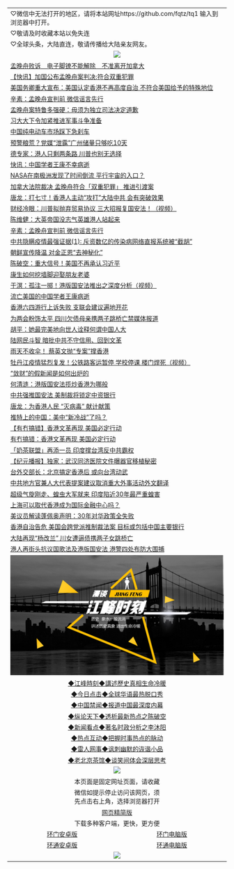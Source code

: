  <table>
 
<tr>
<td colspan="2" align=left>
♡微信中无法打开的地区，请将本站网址https://github.com/fqtz/tq1 输入到浏览器中打开。 
 </td>
</tr>
 <tr>
 <td colspan="2" align=left>
♡敬请及时收藏本站以免失连
 </td>
   <tr>
<td colspan="2" align=left>
♡全球头条，大陆直连，敬请传播给大陆亲友网友。
 </td>
</tr>


<tr>
    <td colspan="2" align=center><img src="https://cdn.jsdelivr.net/gh/gyoupiodf/im1/%E7%BD%91%E9%97%A8%E6%96%B0%E9%97%BB1.jpg"></td>
 </tr>
<tr><td colspan="2" align="left"><a href="https://qeb.xfthy.casa/?name=c1176947&key=xcyufvbtjvhwwrpc&from=gy2">孟晚舟败诉　电子脚镣不能解除　不准离开加拿大</a></td></tr>
<tr><td colspan="2" align="left"><a href="https://qeb.xfthy.casa/?name=c1176904&key=xcyufvbtjvhwwrpc&from=gy2">【快讯】加国公布孟晚舟案判决:符合双重犯罪</a></td></tr>
<tr><td colspan="2" align="left"><a href="https://qeb.xfthy.casa/?name=c1176898&key=xcyufvbtjvhwwrpc&from=gy2">美国务卿重大宣布：美国认定香港不再高度自治 不符合美国给予的特殊地位</a></td></tr>
<tr><td colspan="2" align="left"><a href="https://qeb.xfthy.casa/?name=c1176875&key=xcyufvbtjvhwwrpc&from=gy2">辛素：孟晚舟宣判前 微信谣言先行</a></td></tr>
<tr><td colspan="2" align="left"><a href="https://qeb.xfthy.casa/?name=c1176901&key=xcyufvbtjvhwwrpc&from=gy2">孟晚舟案特鲁多强硬：毋须为独立司法决定道歉</a></td></tr>
<tr><td colspan="2" align="left"><a href="https://qeb.xfthy.casa/?name=c1176942&key=xcyufvbtjvhwwrpc&from=gy2">习大大下令加紧推进军事斗争准备</a></td></tr>
<tr><td colspan="2" align="left"><a href="https://qeb.xfthy.casa/?name=c1176945&key=xcyufvbtjvhwwrpc&from=gy2">中国纯电动车市场踩下急刹车</a></td></tr>
<tr><td colspan="2" align="left"><a href="https://qeb.xfthy.casa/?name=c1176919&key=xcyufvbtjvhwwrpc&from=gy2">预警粮荒？党媒“泄露”广州储量只够吃10天</a></td></tr>
<tr><td colspan="2" align="left"><a href="https://qeb.xfthy.casa/?name=c1176880&key=xcyufvbtjvhwwrpc&from=gy2">德专家：港人只剩两条路 川普也别无选择</a></td></tr>
<tr><td colspan="2" align="left"><a href="https://qeb.xfthy.casa/?name=c1176951&key=xcyufvbtjvhwwrpc&from=gy2">快讯：中国学者王康不幸病逝</a></td></tr>
<tr><td colspan="2" align="left"><a href="https://qeb.xfthy.casa/?name=c1176926&key=xcyufvbtjvhwwrpc&from=gy2">NASA在南极洲发现了时间倒流 平行宇宙的入口？</a></td></tr>
<tr><td colspan="2" align="left"><a href="https://qeb.xfthy.casa/?name=c1176921&key=xcyufvbtjvhwwrpc&from=gy2">加拿大法院裁决 孟晚舟符合「双重犯罪」 推进引渡案</a></td></tr>
<tr><td colspan="2" align="left"><a href="https://qeb.xfthy.casa/?name=c1176956&key=xcyufvbtjvhwwrpc&from=gy2">唐龙：打七寸！香港人主动“攻打”大陆中共  会有突破效果</a></td></tr>
<tr><td colspan="2" align="left"><a href="https://qeb.xfthy.casa/?name=c1176891&key=xcyufvbtjvhwwrpc&from=gy2">财经冷眼：川普拟抛弃贸易协议  三大招报复国安法！（视频）</a></td></tr>
<tr><td colspan="2" align="left"><a href="https://qeb.xfthy.casa/?name=c1176892&key=xcyufvbtjvhwwrpc&from=gy2">陈维健：大英帝国没志气英雄港人站起来</a></td></tr>
<tr><td colspan="2" align="left"><a href="https://qeb.xfthy.casa/?name=c1176964&key=xcyufvbtjvhwwrpc&from=gy2">辛素：孟晚舟宣判前 微信谣言先行</a></td></tr>
<tr><td colspan="2" align="left"><a href="https://qeb.xfthy.casa/?name=c1176932&key=xcyufvbtjvhwwrpc&from=gy2">中共隐瞒疫情最强证据(1): 斥资数亿的传染病网络直报系统被“截胡”</a></td></tr>
<tr><td colspan="2" align="left"><a href="https://qeb.xfthy.casa/?name=c1176968&key=xcyufvbtjvhwwrpc&from=gy2">朝鲜宣传降温 对金正恩“去神秘化”</a></td></tr>
<tr><td colspan="2" align="left"><a href="https://qeb.xfthy.casa/?name=c1176957&key=xcyufvbtjvhwwrpc&from=gy2">陈破空：重大信号！美国不再承认习近平</a></td></tr>
<tr><td colspan="2" align="left"><a href="https://qeb.xfthy.casa/?name=c1176969&key=xcyufvbtjvhwwrpc&from=gy2">康生如何挖墙脚迎娶朋友老婆</a></td></tr>
<tr><td colspan="2" align="left"><a href="https://qeb.xfthy.casa/?name=c1176878&key=xcyufvbtjvhwwrpc&from=gy2">于溟：孤注一掷！港版国安法推出之深度分析（视频）</a></td></tr>
<tr><td colspan="2" align="left"><a href="https://qeb.xfthy.casa/?name=c1176876&key=xcyufvbtjvhwwrpc&from=gy2">流亡美国的中国学者王康病逝</a></td></tr>
<tr><td colspan="2" align="left"><a href="https://qeb.xfthy.casa/?name=c1176948&key=xcyufvbtjvhwwrpc&from=gy2">香港六四游行上诉失败 支联会建议遍地开花</a></td></tr>
<tr><td colspan="2" align="left"><a href="https://qeb.xfthy.casa/?name=c1176944&key=xcyufvbtjvhwwrpc&from=gy2">为两会粉饰太平 四川欠债母亲携两子跳桥亡禁媒体报道</a></td></tr>
<tr><td colspan="2" align="left"><a href="https://qeb.xfthy.casa/?name=c1176906&key=xcyufvbtjvhwwrpc&from=gy2">胡平：她最完美地向世人诠释何谓中国人大</a></td></tr>
<tr><td colspan="2" align="left"><a href="https://qeb.xfthy.casa/?name=c1176929&key=xcyufvbtjvhwwrpc&from=gy2">陆网民斗智 暗批中共不守信用、回到文革</a></td></tr>
<tr><td colspan="2" align="left"><a href="https://qeb.xfthy.casa/?name=c1176937&key=xcyufvbtjvhwwrpc&from=gy2">雨天不收伞！ 蔡英文抛“专案”撑香港</a></td></tr>
<tr><td colspan="2" align="left"><a href="https://qeb.xfthy.casa/?name=c1176958&key=xcyufvbtjvhwwrpc&from=gy2">牡丹江疫情猛烈复发！公铁路客运暂停  学校停课  楼门焊死（视频）</a></td></tr>
<tr><td colspan="2" align="left"><a href="https://qeb.xfthy.casa/?name=c1176959&key=xcyufvbtjvhwwrpc&from=gy2">“敛财”的假新闻是如何出炉的</a></td></tr>
<tr><td colspan="2" align="left"><a href="https://qeb.xfthy.casa/?name=c1176905&key=xcyufvbtjvhwwrpc&from=gy2">何清涟：港版国安法揽炒香港为哪般</a></td></tr>
<tr><td colspan="2" align="left"><a href="https://qeb.xfthy.casa/?name=c1176917&key=xcyufvbtjvhwwrpc&from=gy2">中共强推国安法 美制裁将锁定中资银行</a></td></tr>
<tr><td colspan="2" align="left"><a href="https://qeb.xfthy.casa/?name=c1176893&key=xcyufvbtjvhwwrpc&from=gy2">唐龙：为香港人民 “灭病毒” 献计献策</a></td></tr>
<tr><td colspan="2" align="left"><a href="https://qeb.xfthy.casa/?name=c1176927&key=xcyufvbtjvhwwrpc&from=gy2">推特上的中国：美中“新冷战”了吗？</a></td></tr>
<tr><td colspan="2" align="left"><a href="https://qeb.xfthy.casa/?name=c1176872&key=xcyufvbtjvhwwrpc&from=gy2">【有冇搞错】香港文革再现 美国必定行动</a></td></tr>
<tr><td colspan="2" align="left"><a href="https://qeb.xfthy.casa/?name=c1176966&key=xcyufvbtjvhwwrpc&from=gy2">有冇搞错：香港文革再现 美国必定行动</a></td></tr>
<tr><td colspan="2" align="left"><a href="https://qeb.xfthy.casa/?name=c1176943&key=xcyufvbtjvhwwrpc&from=gy2">「奶茶联盟」再添一员 印度撑台湾反中共霸权</a></td></tr>
<tr><td colspan="2" align="left"><a href="https://qeb.xfthy.casa/?name=c1176889&key=xcyufvbtjvhwwrpc&from=gy2">【纪元播报】独家：武汉同济医院文件曝器官移植秘密</a></td></tr>
<tr><td colspan="2" align="left"><a href="https://qeb.xfthy.casa/?name=c1176907&key=xcyufvbtjvhwwrpc&from=gy2">台外交部长：北京搞定香港后 或向台湾动武</a></td></tr>
<tr><td colspan="2" align="left"><a href="https://qeb.xfthy.casa/?name=c1176934&key=xcyufvbtjvhwwrpc&from=gy2">中共地方官兼人大代表提案建议取消重大外事活动外文翻译</a></td></tr>
<tr><td colspan="2" align="left"><a href="https://qeb.xfthy.casa/?name=c1176883&key=xcyufvbtjvhwwrpc&from=gy2">超级气旋刚走、蝗虫大军就来 印度陷近30年最严重蝗害</a></td></tr>
<tr><td colspan="2" align="left"><a href="https://qeb.xfthy.casa/?name=c1176908&key=xcyufvbtjvhwwrpc&from=gy2">上海可以取代香港成为国际金融中心吗？</a></td></tr>
<tr><td colspan="2" align="left"><a href="https://qeb.xfthy.casa/?name=c1176930&key=xcyufvbtjvhwwrpc&from=gy2">美议员解读蓬佩奥声明：30年对华政策全失败</a></td></tr>
<tr><td colspan="2" align="left"><a href="https://qeb.xfthy.casa/?name=c1176896&key=xcyufvbtjvhwwrpc&from=gy2">香港自治告危 美国会跨党派推制裁法案 目标或包括中国主要银行</a></td></tr>
<tr><td colspan="2" align="left"><a href="https://qeb.xfthy.casa/?name=c1176877&key=xcyufvbtjvhwwrpc&from=gy2">大陆再现“杨改兰” 川女遭逼债携两子女跳桥亡</a></td></tr>
<tr><td colspan="2" align="left"><a href="https://qeb.xfthy.casa/?name=c1176899&key=xcyufvbtjvhwwrpc&from=gy2">港人再街头抗议国歌法及港版国安法 港警四处布防大围捕</a></td></tr>

 <tr>
   <td colspan="2" align=center><img src="https://github.com/gyoupiodf/im1/blob/master/jf-1.jpg"></td>
  </tr>
   <tr>
   <td colspan="2" align=center> 
<a href="https://xdihm.casa/oo.aspx?name=c922850&key=sdxhftoyfkhpuaxy&from=gy2&tag=9877">◆江峰時刻◆講述歷史真相生命冷暖</a><br/>
    </td>
  </tr>
   <tr>
   <td colspan="2" align=center> 
<a href="https://xdihm.casa/oo.aspx?name=c816850&key=sdxhftoyfkhpuaxy&from=gy2&tag=9877">◆今日点击◆全球华语最热脱口秀</a><br/>
    </td>
  </tr>
  <tr>
  <td colspan="2" align=center>
<a href="https://xdihm.casa/oo.aspx?name=c816860&key=sdxhftoyfkhpuaxy&from=gy2&tag=99733110">◆中国禁闻◆报道中国最深度内幕</a><br/>
   </tr>
  <tr>
     <td colspan="2" align=center>
<a href="https://xdihm.casa/oo.aspx?name=c816855&key=sdxhftoyfkhpuaxy&from=gy2&tag=997110">◆纵论天下◆透析最新热点之陈破空</a><br/>
   </tr>
   <tr>
      <td colspan="2" align=center>
<a href="https://xdihm.casa/oo.aspx?name=c838308&key=sdxhftoyfkhpuaxy&from=gy2&tag=9973110">◆新闻看点◆著名时政分析之李沐阳</a><br/>
   </tr>
   <tr>
     <td colspan="2" align=center>
<a href="https://xdihm.casa/oo.aspx?name=c816852&key=sdxhftoyfkhpuaxy&from=gy2&tag=9733110">◆热点互动◆把握时事热点的脉动</a><br/>
   </tr>
   <tr>
      <td colspan="2" align=center>
<a href="https://xdihm.casa/oo.aspx?name=c816694&key=sdxhftoyfkhpuaxy&from=gy2&tag=93310">◆雷人网事◆讽刺幽默的诙谐小品</a><br/>
   </tr>
   <tr>
    <td colspan="2" align=center>
<a href="https://xdihm.casa/oo.aspx?name=c816650&key=sdxhftoyfkhpuaxy&from=gy2&tag=9973110">◆老北京茶馆◆谈笑间体会深层思考</a><br/>
   </tr>

  <tr>
    <td colspan="2" align="center"><img src="https://cdn.jsdelivr.net/gh/opipe/up/oGate65.jpg"/></td>
  </tr>
  <tr>
    <td colspan="2" align="center">本页面是固定网址页面，请收藏</td>
  <tr>
  <tr>
    <td colspan="2" align="center">微信如提示停止访问该网页，须<br/>先点击右上角，选择浏览器打开</td>
  <tr>
  <tr>
    <td colspan="2" align="center"><a href="https://gitcdn.xyz/cdn/otiny/up/master/show004.htm">网页精简版</a></td>
  </tr>
  <tr>
    <td colspan="2" align="center">下载多种客户端，更快，更方便</td>
  <tr>
  <tr>
    <td align="center"><a href="https://cdn.jsdelivr.net/gh/opipe/up/oGatea.apk">环门安卓版</a></td>
    <td align="center"><a href="https://cdn.jsdelivr.net/gh/opipe/up/oGate.zip">环门电脑版</a></td>
  </tr>
  <tr>
    <td align="center"><a href="https://cdn.jsdelivr.net/gh/opipe/up/oPipe.apk">环通安卓版</a></td>
    <td align="center"><a href="https://raw.githubusercontent.com/opipe/up/master/oPipe.zip">环通电脑版</a></td>
  </tr>
  <tr>
    <td colspan="2" align="center"><img src="https://cdn.jsdelivr.net/gh/opipe/up/oGate640.jpg"/></td>
  </tr>
</table>

